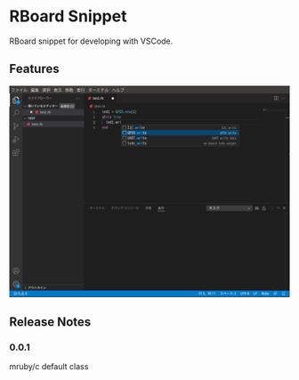 # RBoard Snippet

RBoard snippet for developing with VSCode. 

## Features

![feature](images/feature.png)

## Release Notes
### 0.0.1

mruby/c default class
